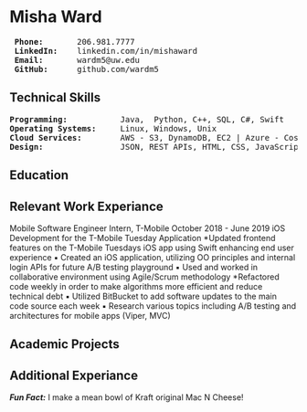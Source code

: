 # Misha Ward
<pre>
<strong> Phone: </strong>      206.981.7777
<strong> LinkedIn: </strong>   linkedin.com/in/mishaward  
<strong> Email: </strong>      wardm5@uw.edu   
<strong> GitHub: </strong>     github.com/wardm5
</pre>

## Technical Skills
<pre>
<strong>Programming: </strong>          Java,  Python, C++, SQL, C#, Swift
<strong>Operating Systems: </strong>    Linux, Windows, Unix
<strong>Cloud Services: </strong>       AWS - S3, DynamoDB, EC2 | Azure - Cosmos DB, Blob Storage Web 
<strong>Design: </strong>               JSON, REST APIs, HTML, CSS, JavaScript
</pre>

## Education





## Relevant Work Experiance
Mobile Software Engineer Intern, ​T-Mobile ​October 2018 - June 2019
iOS Development for the T-Mobile Tuesday Application
*Updated frontend features on the T-Mobile Tuesdays iOS app using Swift enhancing end user experience ▪ Created an iOS application, utilizing OO principles and internal login APIs for future A/B testing playground ▪ Used and worked in collaborative environment using Agile/Scrum methodology
*Refactored code weekly in order to make algorithms more efficient and reduce technical debt
▪ Utilized BitBucket to add software updates to the main code source each week
▪ Research various topics including A/B testing and architectures for mobile apps (Viper, MVC)



## Academic Projects




## Additional Experiance




***Fun Fact:*** I make a mean bowl of Kraft original Mac N Cheese!
